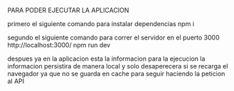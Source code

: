 PARA PODER EJECUTAR LA APLICACION 

primero el siguiente comando para instalar dependencias
npm i



segundo el siguiente comando para correr el servidor en el puerto 3000 http://localhost:3000/
npm run dev


despues ya en la aplicacion esta la informacion para la ejecucion la informacion persistira de manera local y solo desaperecera si se recarga el navegador ya que no se guarda en cache para seguir haciendo la peticion al API





